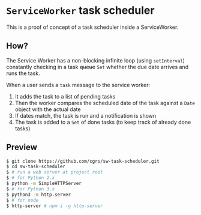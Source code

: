 # `ServiceWorker` task scheduler

This is a proof of concept of a task scheduler inside a ServiceWorker.

## How?

The Service Worker has a non-blocking infinite loop (using `setInterval`) constantly checking in a task ~~queue~~ `Set` whether the due date arrives and runs the task.

When a user sends a `task` message to the service worker:
1. It adds the task to a list of pending tasks
2. Then the worker compares the scheduled date of the task against a `Date` object with the actual date
3. If dates match, the task is run and a notification is shown 
4. The task is added to a `Set` of done tasks (to keep track of already done tasks)

## Preview

```bash
$ git clone https://github.com/cgrs/sw-task-scheduler.git
$ cd sw-task-scheduler
$ # run a web server at project root
$ # for Python 2.x
$ python -m SimpleHTTPServer
$ # for Python 3.x
$ python3 -m http.server
$ # for node
$ http-server # npm i -g http-server
```